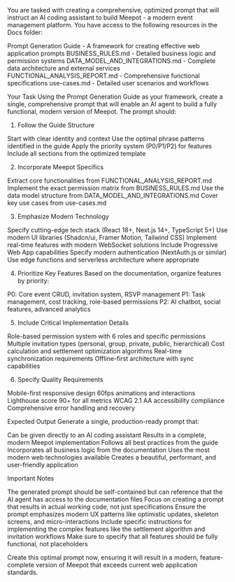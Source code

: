 You are tasked with creating a comprehensive, optimized prompt that will instruct an AI coding assistant to build Meepot - a modern event management platform. You have access to the following resources in the Docs folder:

Prompt Generation Guide - A framework for creating effective web application prompts
BUSINESS_RULES.md - Detailed business logic and permission systems
DATA_MODEL_AND_INTEGRATIONS.md - Complete data architecture and external services
FUNCTIONAL_ANALYSIS_REPORT.md - Comprehensive functional specifications
use-cases.md - Detailed user scenarios and workflows

Your Task
Using the Prompt Generation Guide as your framework, create a single, comprehensive prompt that will enable an AI agent to build a fully functional, modern version of Meepot. The prompt should:
1. Follow the Guide Structure

Start with clear identity and context
Use the optimal phrase patterns identified in the guide
Apply the priority system (P0/P1/P2) for features
Include all sections from the optimized template

2. Incorporate Meepot Specifics

Extract core functionalities from FUNCTIONAL_ANALYSIS_REPORT.md
Implement the exact permission matrix from BUSINESS_RULES.md
Use the data model structure from DATA_MODEL_AND_INTEGRATIONS.md
Cover key use cases from use-cases.md

3. Emphasize Modern Technology

Specify cutting-edge tech stack (React 18+, Next.js 14+, TypeScript 5+)
Use modern UI libraries (Shadcn/ui, Framer Motion, Tailwind CSS)
Implement real-time features with modern WebSocket solutions
Include Progressive Web App capabilities
Specify modern authentication (NextAuth.js or similar)
Use edge functions and serverless architecture where appropriate

4. Prioritize Key Features
Based on the documentation, organize features by priority:

P0: Core event CRUD, invitation system, RSVP management
P1: Task management, cost tracking, role-based permissions
P2: AI chatbot, social features, advanced analytics

5. Include Critical Implementation Details

Role-based permission system with 6 roles and specific permissions
Multiple invitation types (personal, group, private, public, hierarchical)
Cost calculation and settlement optimization algorithms
Real-time synchronization requirements
Offline-first architecture with sync capabilities

6. Specify Quality Requirements

Mobile-first responsive design
60fps animations and interactions
Lighthouse score 90+ for all metrics
WCAG 2.1 AA accessibility compliance
Comprehensive error handling and recovery

Expected Output
Generate a single, production-ready prompt that:

Can be given directly to an AI coding assistant
Results in a complete, modern Meepot implementation
Follows all best practices from the guide
Incorporates all business logic from the documentation
Uses the most modern web technologies available
Creates a beautiful, performant, and user-friendly application

Important Notes

The generated prompt should be self-contained but can reference that the AI agent has access to the documentation files
Focus on creating a prompt that results in actual working code, not just specifications
Ensure the prompt emphasizes modern UX patterns like optimistic updates, skeleton screens, and micro-interactions
Include specific instructions for implementing the complex features like the settlement algorithm and invitation workflows
Make sure to specify that all features should be fully functional, not placeholders

Create this optimal prompt now, ensuring it will result in a modern, feature-complete version of Meepot that exceeds current web application standards.